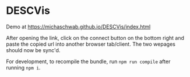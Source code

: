 # DESCVis

Demo at https://michaschwab.github.io/DESCVis/index.html

After opening the link, click on the connect button on the bottom right and paste the copied url into another browser tab/client. 
The two wepages should now be sync'd.

For development, to recompile the bundle, run
`npm run compile` after running `npm i`.
